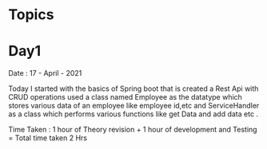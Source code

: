 # Topics 

# Day1

Date : 17 - April - 2021 

Today I started with the basics of Spring boot that is created a Rest Api with CRUD operations 
used a class named Employee as the datatype which stores various data of an employee like employee id,etc and ServiceHandler as a class which performs various functions like get Data and add data etc .

Time Taken : 1 hour of Theory revision + 1 hour of development and Testing  = Total time taken 2 Hrs

